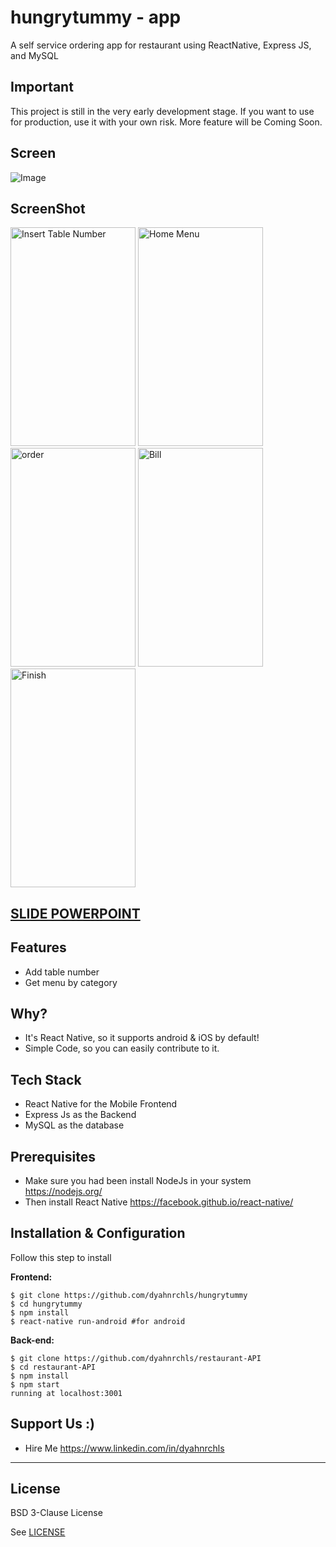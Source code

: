 # hungrytummy - app
A self service ordering app for restaurant using ReactNative, Express JS, and MySQL

## Important
This project is still in the very early development stage. If you want to use for production, use it with your own risk.
More feature will be Coming Soon.

## Screen

![Image](https://content.screencast.com/users/dyahh/folders/hungrytummy/media/99a66d68-2e45-4806-ba88-aa4793a69ce5/happytummy.gif)

## ScreenShot
<p float="left">
 <img src="https://content.screencast.com/users/dyahh/folders/hungrytummy/media/3b1cefcf-5c42-43e3-a0b7-187875d2dd03/mainscreen.PNG" width="200" height="350" alt="Insert Table Number"/>
 <img src="https://content.screencast.com/users/dyahh/folders/hungrytummy/media/1fa44430-1dc8-448b-b48d-b7e61859f15f/menuscreen.PNG" width="200" height="350" alt="Home Menu"/>
 <img src="https://content.screencast.com/users/dyahh/folders/hungrytummy/media/2037ae63-97d4-40a4-bab9-f78306dddd0f/orderscreen.PNG
" width="200" height="350" alt="order"/>
 <img src="https://content.screencast.com/users/dyahh/folders/hungrytummy/media/dc2817c2-04a5-414c-8b49-32fa8ff12247/billscreen.PNG" width="200" height="350" alt="Bill"/>
 <img src="https://content.screencast.com/users/dyahh/folders/hungrytummy/media/8ea42cb4-905a-45c6-aaf9-b47eaf8be3bb/checkoutbill.PNG" width="200" height="350" alt="Finish"/>
</p>


## [SLIDE POWERPOINT](https://docs.google.com/presentation/d/1mwoFzlRdpy90vKnyY-qPoKbsnmRXQM4CVvltne0hmVk/edit?usp=sharing)

## Features
* Add table number
* Get menu by category
## Why?
* It's React Native, so it supports android & iOS by default!
* Simple Code, so you can easily contribute to it.

## Tech Stack
* React Native for the Mobile Frontend
* Express Js as the Backend
* MySQL as the database

## Prerequisites
* Make sure you had been install NodeJs in your system https://nodejs.org/
* Then install React Native https://facebook.github.io/react-native/

## Installation & Configuration
Follow this step to install

**Frontend:**
```
$ git clone https://github.com/dyahnrchls/hungrytummy
$ cd hungrytummy
$ npm install
$ react-native run-android #for android
```


**Back-end:**
```
$ git clone https://github.com/dyahnrchls/restaurant-API
$ cd restaurant-API
$ npm install
$ npm start
running at localhost:3001
```

## Support Us :)
* Hire Me https://www.linkedin.com/in/dyahnrchls

----

## License

BSD 3-Clause License

See [LICENSE](LICENSE)
